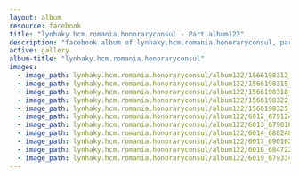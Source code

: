```yaml
---
layout: album
resource: facebook
title: "lynhaky.hcm.romania.honoraryconsul - Part album122"
description: "facebook album of lynhaky.hcm.romania.honoraryconsul, part album122."
active: gallery
album-title: "lynhaky.hcm.romania.honoraryconsul"
images:
  - image_path: lynhaky.hcm.romania.honoraryconsul/album122/1566198312_linh3044.jpg
  - image_path: lynhaky.hcm.romania.honoraryconsul/album122/1566198315_linh3059.jpg
  - image_path: lynhaky.hcm.romania.honoraryconsul/album122/1566198318_linh3082.jpg
  - image_path: lynhaky.hcm.romania.honoraryconsul/album122/1566198322_linh3145.jpg
  - image_path: lynhaky.hcm.romania.honoraryconsul/album122/1566198325_linh3173.jpg
  - image_path: lynhaky.hcm.romania.honoraryconsul/album122/6012_67912494_2556417991059721_350845098042327040_n.jpg
  - image_path: lynhaky.hcm.romania.honoraryconsul/album122/6013_67901087_2556417927726394_2250936954755481600_n.jpg
  - image_path: lynhaky.hcm.romania.honoraryconsul/album122/6014_68824816_2556417847726402_2343582019260252160_n.jpg
  - image_path: lynhaky.hcm.romania.honoraryconsul/album122/6017_69016296_2556417701059750_2446211821871300608_n.jpg
  - image_path: lynhaky.hcm.romania.honoraryconsul/album122/6018_68472264_2556417557726431_6983906720703578112_n.jpg
  - image_path: lynhaky.hcm.romania.honoraryconsul/album122/6019_67933491_2556417397726447_3156847678919278592_n.jpg
---
```

